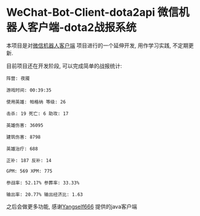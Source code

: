 # WeChat-Bot-Client-dota2api 微信机器人客户端-dota2战报系统

本项目是对[微信机器人客户端](https://github.com/Yangself666/WeChat-Bot-Client) 项目进行的一个延伸开发, 用作学习实践, 不定期更新.

目前项目还在开发阶段, 可以完成简单的战报统计:

`阵营: 夜魇`

`游戏时间: 00:39:35`

`使用英雄: 帕格纳 等级: 26`

`击杀: 19 死亡: 6 助攻: 17`

`英雄伤害: 36095`

`建筑伤害: 8798`

`英雄治疗: 688`

`正补: 187 反补: 14`

`GPM: 569 XPM: 775`

`参战率: 52.17% 参葬率: 33.33%`

`输出率: 20.77% 输出经济比: 1.63`

之后会做更多功能, 感谢[Yangself666](https://github.com/Yangself666) 提供的java客户端




